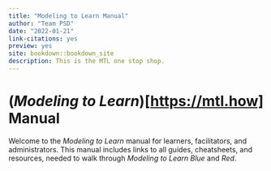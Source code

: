 ```yaml
---
title: "Modeling to Learn Manual"
author: "Team PSD"
date: "2022-01-21"
link-citations: yes
preview: yes
site: bookdown::bookdown_site
description: This is the MTL one stop shop.
---
```


# (*Modeling to Learn*)[https://mtl.how] Manual

Welcome to the *Modeling to Learn* manual for learners, facilitators, and administrators.
This manual includes links to all guides, cheatsheets, and resources, needed to walk through *Modeling to Learn Blue* and *Red*.
